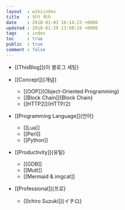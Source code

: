```yaml
---
layout  : wikiindex
title   : 위키 목차
date 	: 2018-01-03 16:14:23 +0900
updated : 2018-01-29 13:50:19 +0900
tags    : index
toc     : true
public  : true
comment : false
---
```


* [[ThisBlog]]{이 블로그 세팅}

* [[Concept]]{개념}
  * [[OOP]]{Object-Oriented Programming}
  * [[Block Chain]]{Block Chain}
  * [[HTTP2]]{HTTP/2}
* [[Programming Language]]{언어}
  * [[Lua]]
  * [[Perl]]
  * [[Python]]
* [[Productivity]]{유틸}
  * [[GDB]]
  * [[Mutt]]
  * [[Mermaid & imgcat]]
* [[Professional]]{프로}
  * [[Ichiro Suzuki]]{イチロ}
